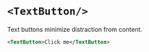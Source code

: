 # `<TextButton/>`

Text buttons minimize distraction from content.

```xml
<TextButton>Click me</TextButton>
```